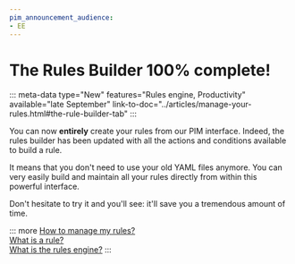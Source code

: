 ```yaml
---
pim_announcement_audience:
- EE
---
```


# The Rules Builder 100% complete!
::: meta-data type="New" features="Rules engine, Productivity" available="late September" link-to-doc="../articles/manage-your-rules.html#the-rule-builder-tab"
:::

You can now **entirely** create your rules from our PIM interface. Indeed, the rules builder has been updated with all the actions and conditions available to build a rule.

It means that you don't need to use your old YAML files anymore. You can very easily build and maintain all your rules directly from within this powerful interface.

Don't hesitate to try it and you'll see: it'll save you a tremendous amount of time.

::: more
[How to manage my rules?](../articles/manage-your-rules.html)  
[What is a rule?](../articles/what-is-a-rule.html)  
[What is the rules engine?](../articles/get-started-with-the-rules-engine.html)
:::
